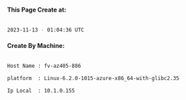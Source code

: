 
   
#### This Page Create at:

```bash

2023-11-13 - 01:04:36 UTC

```

#### Create By Machine:

```bash

Host Name : fv-az405-886

platform  : Linux-6.2.0-1015-azure-x86_64-with-glibc2.35

Ip Local  : 10.1.0.155

```

